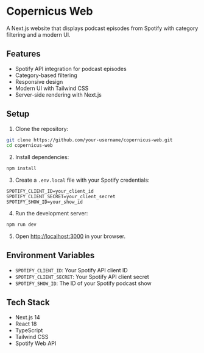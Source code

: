 # Copernicus Web

A Next.js website that displays podcast episodes from Spotify with category filtering and a modern UI.

## Features

- Spotify API integration for podcast episodes
- Category-based filtering
- Responsive design
- Modern UI with Tailwind CSS
- Server-side rendering with Next.js

## Setup

1. Clone the repository:
```bash
git clone https://github.com/your-username/copernicus-web.git
cd copernicus-web
```

2. Install dependencies:
```bash
npm install
```

3. Create a `.env.local` file with your Spotify credentials:
```
SPOTIFY_CLIENT_ID=your_client_id
SPOTIFY_CLIENT_SECRET=your_client_secret
SPOTIFY_SHOW_ID=your_show_id
```

4. Run the development server:
```bash
npm run dev
```

5. Open [http://localhost:3000](http://localhost:3000) in your browser.

## Environment Variables

- `SPOTIFY_CLIENT_ID`: Your Spotify API client ID
- `SPOTIFY_CLIENT_SECRET`: Your Spotify API client secret
- `SPOTIFY_SHOW_ID`: The ID of your Spotify podcast show

## Tech Stack

- Next.js 14
- React 18
- TypeScript
- Tailwind CSS
- Spotify Web API 